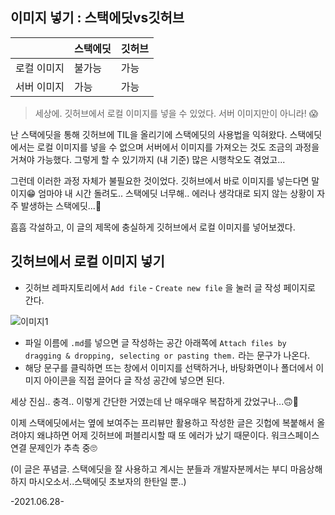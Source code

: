 ## 이미지 넣기 :  스택에딧vs깃허브
|  |  스택에딧  | 깃허브  |
|--|--|--|
| 로컬 이미지 | 불가능 | 가능 |
| 서버 이미지 | 가능 | 가능 |


>세상에. 깃허브에서 로컬 이미지를 넣을 수 있었다.
서버 이미지만이 아니라! 😱

난 스택에딧을 통해 깃허브에 TIL을 올리기에 스택에딧의 사용법을 익혀왔다. 스택에딧에서는 로컬 이미지를 넣을 수 없으며 서버에서 이미지를 가져오는 것도 조금의 과정을 거쳐야 가능했다. 그렇게 할 수 있기까지 (내 기준) 많은 시행착오도 겪었고...

그런데 이러한 과정 자체가 불필요한 것이었다. 깃허브에서 바로 이미지를 넣는다면 말이지😁
엄마야 내 시간 돌려도.. 스택에딧 너무해.. 에러나 생각대로 되지 않는 상황이 자주 발생하는 스택에딧...🤣

흠흠 각설하고, 이 글의 제목에 충실하게 깃허브에서 로컬 이미지를 넣어보겠다.

## 깃허브에서 로컬 이미지 넣기

- 깃허브 레파지토리에서 ```Add file``` - ```Create new file``` 을 눌러 글 작성 페이지로 간다.

![이미지1](https://user-images.githubusercontent.com/60069112/123592565-54ec5d00-d828-11eb-9937-dfd0f38726d1.png)

- 파일 이름에 ```.md```를 넣으면 글 작성하는 공간 아래쪽에 ```Attach files by dragging & dropping, selecting or pasting them.``` 라는 문구가 나온다.
- 해당 문구를 클릭하면 뜨는 창에서 이미지를 선택하거나,  바탕화면이나 폴더에서 이미지 아이콘을 직접 끌어다 글 작성 공간에 넣으면 된다.


세상 진심.. 충격..
이렇게 간단한 거였는데 난 매우매우 복잡하게 갔었구나...🙃🙂

이제 스택에딧에서는 옆에 보여주는 프리뷰만 활용하고 작성한 글은 깃헙에 복붙해서 올려야지
왜냐하면 어제 깃허브에 퍼블리시할 때 또 에러가 났기 때문이다. 워크스페이스 연결 문제인가 추측 중🙄


(이 글은 푸념글. 스택에딧을 잘 사용하고 계시는 분들과 개발자분께서는 부디 마음상해하지 마시오소서..스택에딧 초보자의 한탄일 뿐..)

-2021.06.28-
